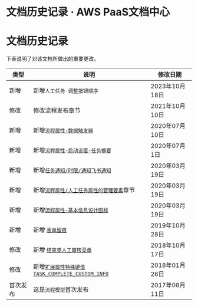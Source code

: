 # 文档历史记录 · AWS PaaS文档中心

# 文档历史记录

下表说明了对该文档所做出的重要更改。

类型 | 说明 | 修改日期  
---|---|---  
新增 | 新增`人工任务-调整按钮顺序` | 2023年10月18日  
修改 | 修改流程发布章节 | 2021年10月10日  
新增 | 新增[`流程属性-数据触发器`](<../flow_attribute/dataview.html>) | 2020年07月10日  
新增 | 新增[`流程属性-启动设置-任务摘要`](<../flow_attribute/start_set.html>) | 2020年07月1日  
新增 | 新增[`任务通知/时限/通知飞书通知`](<../manual_task/notice.html>) | 2020年03月19日  
新增 | 新增[`流程属性/人工任务属性的管理要素`](<../flow_attribute/elements.html>)章节 | 2020年03月19日  
新增 | 新增[`流程属性-基本信息设计图标`](<../flow_attribute/base.html>) | 2020年03月19日  
新增 | 新增 [`表单留痕`](<../manual_task/form_mark.html>) | 2019年10月28日  
修改 | 新增 [`结束类人工审核菜单`](<../manual_task/check_menu.html>) | 2018年10月17日  
修改 | 新增[`扩展属性特殊键值TASK_COMPLETE_CUSTOM_INFO`](<../manual_task/extended_attribute.html>) | 2018年01月26日  
首次发布 | 这是`流程模型`首次发布 | 2017年08月11日
